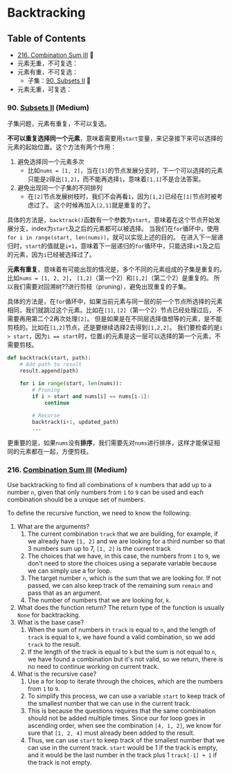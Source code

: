 # Backtracking

## Table of Contents
- [216. Combination Sum III](#216-combination-sum-iii-medium) 🍊
- 元素无重，不可复选：
- 元素有重，不可复选：
  - 子集：[90. Subsets II](#90-subsets-ii-medium) 🍊
- 元素无重，可复选：


### 90. [Subsets II](https://leetcode.com/problems/subsets-ii/description/) (Medium)
子集问题，元素有重复，不可以复选。

**不可以重复选择同一个元素**，意味着需要用`start`变量，来记录接下来可以选择的元素的起始位置。这个方法有两个作用：
1. 避免选择同一个元素多次
   - 比如`nums = [1, 2]`，当在`[1]`的节点发展分支时，下一个可以选择的元素只能是`2`得出`[1,2]`，而不能再选择`1`，意味着`[1,1]`不是合法答案。
2. 避免出现同一个子集的不同排列
   - 在`[2]`节点发展树枝时，我们不会再看`1`，因为`[1,2]`已经在`[1]`节点时被考虑过了。
      这个时候再加入`[2,1]`就是重复的了。

具体的方法是，`backtrack()`函数有一个参数为`start`，意味着在这个节点开始发展分支，index为`start`及之后的元素都可以被选择。
当我们在`for`循环中，使用`for i in range(start, len(nums))`，就可以实现上述的目的。
在进入下一层递归时，`start`的值就是`i+1`，意味着下一层递归的`for`循环中，只能选择`i+1`及之后的元素，因为`i`已经被选择过了。

**元素有重复**，意味着有可能出现的情况是，多个不同的元素组成的子集是重复的。比如`nums = [1, 2, 2]`， `[1,2]`（第一个2）和`[1,2]`（第二个2）是重复的。
所以我们需要对回溯树??进行剪枝（pruning），避免出现重复的子集。

具体的方法是，在`for`循环中，如果当前元素与同一层的前一个节点所选择的元素相同，我们就跳过这个元素。比如在`[1]`, `[2]`（第一个2）节点已经处理过后，
不需要再用第二个2再次处理`[2]`。
但是如果是在不同层选择值想等的元素，是不能剪枝的。比如在`[1,2]`节点，还是要继续选择2去得到`[1,2,2]`。
我们要检查的是`i > start`，因为`i == start`时，位置`i`的元素是这一层可以选择的第一个元素，不需要剪枝。

```python
def backtrack(start, path):
    # Add path to result
    result.append(path)

    for i in range(start, len(nums)):
        # Pruning
        if i > start and nums[i] == nums[i-1]:
            continue
            
        # Recurse
        backtrack(i+1, updated_path)
        ...
```

更重要的是，如果`nums`没有**排序**，我们需要先对`nums`进行排序，这样才能保证相同的元素都在一起，方便剪枝。


### 216. [Combination Sum III](https://leetcode.com/problems/combination-sum-iii/) (Medium)
Use backtracking to find all combinations of `k` numbers that add up to a number `n`, given that only numbers from `1` to `9` can be used and each combination should be a unique set of numbers.

To define the recursive function, we need to know the following:
1. What are the arguments?
   1. The current combination `track` that we are building, for example, if we already have `[1, 2]` and we are looking for a third number so that 3 numbers sum up to 7, `[1, 2]` is the current track
   2. The choices that we have, in this case, the numbers from `1` to `9`, we don't need to store the choices using a separate variable because we can simply use a for loop.
   3. The target number `n`, which is the sum that we are looking for. If not passed, we can also keep track of the remaining sum `remain` and pass that as an argument.
   4. The number of numbers that we are looking for, `k`. 
2. What does the function return? The return type of the function is usually `None` for backtracking.
3. What is the base case?
   1. When the sum of numbers in `track` is equal to `n`, and the length of `track` is equal to `k`, we have found a valid combination, so we add `track` to the result.
   2. If the length of the track is equal to `k` but the sum is not equal to `n`, we have found a combination but it's not valid, so we return, there is no need to continue working on current track.
4. What is the recursive case?
    1. Use a for loop to iterate through the choices, which are the numbers from `1` to `9`.
   2. To simplify this process, we can use a variable `start` to keep track of the smallest number that we can use in the current track. 
   3. This is because the questions requires that the same combination should not be added multiple times. Since our for loop goes in ascending order, when see the combination `[4, 1, 2]`, we know for sure that `[1, 2, 4]` must already been added to the result. 
   4. Thus, we can use `start` to keep track of the smallest number that we can use in the current track. `start` would be 1 if the track is empty, and it would be the last number in the track plus 1 `track[-1] + 1` if the track is not empty.
